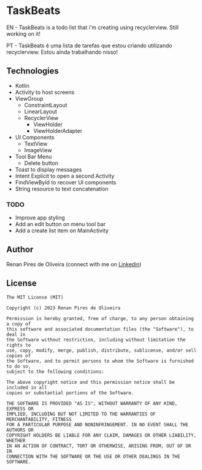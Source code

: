 # TaskBeats
EN - TaskBeats is a todo list that i'm creating using recyclerview. Still working on it!

PT - TaskBeats é uma lista de tarefas que estou criando utilizando recyclerview. Estou ainda trabalhando nisso!

## Technologies
* Kotlin
* Activity to host screens
* ViewGroup
    * ConstraintLayout
    * LinearLayout
    * RecyclerView
      * ViewHolder
      * ViewHolderAdapter
* UI Components
    * TextView
    * ImageView
* Tool Bar Menu
    * Delete button
* Toast to display messages
* Intent Explicit to open a second Activity
* FindViewById to recover UI components
* String resource to text concatenation


### TODO
* Improve app styling
* Add an edit button on menu tool bar
* Add a create list item on MainActivity

## Author
Renan Pires de Oliveira (connect with me on [Linkedin](https://www.linkedin.com/in/renan-pires-332568142/))

## License
```
The MIT License (MIT)

Copyright (c) 2023 Renan Pires de Oliveira

Permission is hereby granted, free of charge, to any person obtaining a copy of
this software and associated documentation files (the "Software"), to deal in
the Software without restriction, including without limitation the rights to
use, copy, modify, merge, publish, distribute, sublicense, and/or sell copies of
the Software, and to permit persons to whom the Software is furnished to do so,
subject to the following conditions:

The above copyright notice and this permission notice shall be included in all
copies or substantial portions of the Software.

THE SOFTWARE IS PROVIDED "AS IS", WITHOUT WARRANTY OF ANY KIND, EXPRESS OR
IMPLIED, INCLUDING BUT NOT LIMITED TO THE WARRANTIES OF MERCHANTABILITY, FITNESS
FOR A PARTICULAR PURPOSE AND NONINFRINGEMENT. IN NO EVENT SHALL THE AUTHORS OR
COPYRIGHT HOLDERS BE LIABLE FOR ANY CLAIM, DAMAGES OR OTHER LIABILITY, WHETHER
IN AN ACTION OF CONTRACT, TORT OR OTHERWISE, ARISING FROM, OUT OF OR IN
CONNECTION WITH THE SOFTWARE OR THE USE OR OTHER DEALINGS IN THE SOFTWARE.
```
